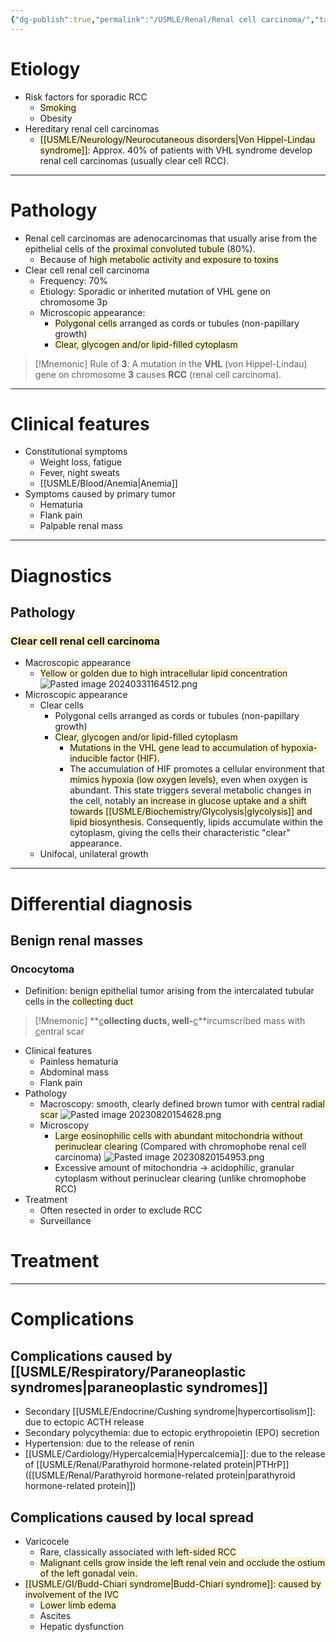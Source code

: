 ```yaml
---
{"dg-publish":true,"permalink":"/USMLE/Renal/Renal cell carcinoma/","tags":["t1"]}
---
```


# Etiology
- Risk factors for sporadic RCC
	- <span style="background:rgba(240, 200, 0, 0.2)">Smoking</span>
	- Obesity
- Hereditary renal cell carcinomas
	- <span style="background:rgba(240, 200, 0, 0.2)">[[USMLE/Neurology/Neurocutaneous disorders\|Von Hippel-Lindau syndrome]]</span>: Approx. 40% of patients with VHL syndrome develop renal cell carcinomas (usually clear cell RCC).

---
# Pathology
- Renal cell carcinomas are adenocarcinomas that usually arise from the epithelial cells of the <span style="background:rgba(240, 200, 0, 0.2)">proximal convoluted tubule</span> (80%).
	- Because of <span style="background:rgba(240, 200, 0, 0.2)">high metabolic activity and exposure to toxins</span>
- Clear cell renal cell carcinoma
	- Frequency: 70%
	- Etiology: Sporadic or inherited mutation of VHL gene on chromosome 3p
	- Microscopic appearance: 
		- <span style="background:rgba(240, 200, 0, 0.2)">Polygonal cells</span> arranged as cords or tubules (non-papillary growth)
		- <span style="background:rgba(240, 200, 0, 0.2)">Clear, glycogen and/or lipid-filled cytoplasm</span>
 
 >[!Mnemonic] 
>Rule of **3**: A mutation in the **VHL** (von Hippel-Lindau) gene on chromosome **3** causes **RCC** (renal cell carcinoma).


---
# Clinical features
- Constitutional symptoms
	- Weight loss, fatigue
	- Fever, night sweats 
	- [[USMLE/Blood/Anemia\|Anemia]]
- Symptoms caused by primary tumor
	- Hematuria 
	- Flank pain 
	- Palpable renal mass 

---
# Diagnostics
## Pathology
### <span style="background:rgba(240, 200, 0, 0.2)">Clear cell renal cell carcinoma</span>
- Macroscopic appearance
	- <span style="background:rgba(240, 200, 0, 0.2)">Yellow or golden due to high intracellular lipid concentration</span>![Pasted image 20240331164512.png](/img/user/appendix/Pasted%20image%2020240331164512.png)
- Microscopic appearance
	- Clear cells 
		- Polygonal cells arranged as cords or tubules (non-papillary growth)
		- <span style="background:rgba(240, 200, 0, 0.2)">Clear, glycogen and/or lipid-filled cytoplasm</span>
			- <span style="background:rgba(240, 200, 0, 0.2)">Mutations in the VHL gene lead to accumulation of hypoxia-inducible factor (HIF). </span>
			- The accumulation of HIF promotes a cellular environment that <span style="background:rgba(240, 200, 0, 0.2)">mimics hypoxia (low oxygen levels)</span>, even when oxygen is abundant. This state triggers several metabolic changes in the cell, notably<span style="background:rgba(240, 200, 0, 0.2)"> an increase in glucose uptake and a shift towards [[USMLE/Biochemistry/Glycolysis\|glycolysis]] and lipid biosynthesis.</span> Consequently, lipids accumulate within the cytoplasm, giving the cells their characteristic "clear" appearance.
	- Unifocal, unilateral growth

---
# Differential diagnosis
## Benign renal masses
### Oncocytoma
- Definition: benign epithelial tumor arising from the intercalated tubular cells in the <span style="background:rgba(240, 200, 0, 0.2)">collecting duct</span>
>[!Mnemonic] 
>**<u>c</u>**ollecting ducts, well-**<u>c</u>**ircumscribed mass with <u>c</u>entral scar
- Clinical features 
	- Painless hematuria
	- Abdominal mass
	- Flank pain
- Pathology
	- Macroscopy: smooth, clearly defined brown tumor with <span style="background:rgba(240, 200, 0, 0.2)">central radial scar</span> ![Pasted image 20230820154628.png](/img/user/appendix/Pasted%20image%2020230820154628.png)
	- Microscopy
		- <span style="background:rgba(240, 200, 0, 0.2)">Large eosinophilic cells with abundant mitochondria without perinuclear clearing</span> (Compared with chromophobe renal cell carcinoma) ![Pasted image 20230820154953.png](/img/user/appendix/Pasted%20image%2020230820154953.png)
		- Excessive amount of mitochondria → acidophilic, granular cytoplasm without perinuclear clearing (unlike chromophobe RCC)
- Treatment
	- Often resected in order to exclude RCC
	- Surveillance
# Treatment


---

# Complications
## Complications caused by [[USMLE/Respiratory/Paraneoplastic syndromes\|paraneoplastic syndromes]]
- Secondary [[USMLE/Endocrine/Cushing syndrome\|hypercortisolism]]: due to ectopic ACTH release
- Secondary polycythemia: due to ectopic erythropoietin (EPO) secretion
- Hypertension: due to the release of renin
- [[USMLE/Cardiology/Hypercalcemia\|Hypercalcemia]]: due to the release of [[USMLE/Renal/Parathyroid hormone-related protein\|PTHrP]] ([[USMLE/Renal/Parathyroid hormone-related protein\|parathyroid hormone-related protein]])
## Complications caused by local spread
- Varicocele
	- Rare, classically associated with <span style="background:rgba(240, 200, 0, 0.2)">left-sided RCC</span>
	- <span style="background:rgba(240, 200, 0, 0.2)">Malignant cells grow inside the left renal vein and occlude the ostium of the left gonadal vein.</span> 
- <span style="background:rgba(240, 200, 0, 0.2)">[[USMLE/GI/Budd-Chiari syndrome\|Budd-Chiari syndrome]]: caused by involvement of the IVC</span>
	- <span style="background:rgba(240, 200, 0, 0.2)">Lower limb edema</span>
	- Ascites
	- Hepatic dysfunction

